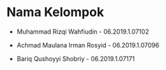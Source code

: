 <h1>Nama Kelompok</h1>
<ul>
<li>
<p>Muhammad Rizqi Wahfiudin - 06.2019.1.07102</p>
</li>
<li>
<p>Achmad Maulana Irman Rosyid - 06.2019.1.07096</p>
</li>
<li>
<p>Bariq Qushoyyi Shobriy - 06.2019.1.07171</p>
</li>
</ul>